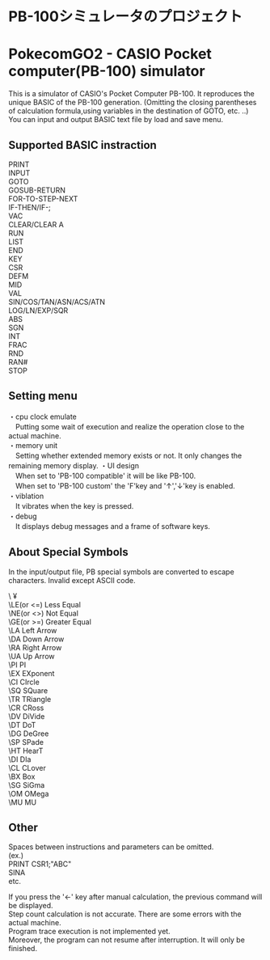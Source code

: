 # PB-100シミュレータのプロジェクト
# PokecomGO2 - CASIO Pocket computer(PB-100) simulator

This is a simulator of CASIO's Pocket Computer PB-100.
It reproduces the unique BASIC of the PB-100 generation.
(Omitting the closing parentheses of calculation formula,using variables in the destination of GOTO, etc. ..)
You can input and output BASIC text file by load and save menu.  

## Supported BASIC instraction
PRINT  
INPUT  
GOTO  
GOSUB-RETURN  
FOR-TO-STEP-NEXT  
IF-THEN/IF-;  
VAC  
CLEAR/CLEAR A  
RUN  
LIST  
END  
KEY  
CSR  
DEFM  
MID  
VAL  
SIN/COS/TAN/ASN/ACS/ATN  
LOG/LN/EXP/SQR  
ABS  
SGN  
INT  
FRAC  
RND  
RAN#  
STOP  

## Setting menu
・cpu clock emulate  
　Putting some wait of execution and realize the operation close to the actual machine.  
・memory unit  
　Setting whether extended memory exists or not. It only changes the remaining memory display.
・UI design  
　When set to 'PB-100 compatible' it will be like PB-100.  
　When set to 'PB-100 custom' the 'F'key and '↑','↓'key is enabled.  
・viblation  
　It vibrates when the key is pressed.  
・debug  
　It displays debug messages and a frame of software keys.  

## About Special Symbols
In the input/output file, PB special symbols are converted to escape characters.
Invalid except ASCII code.

\\  ¥  
\LE(or <=) Less Equal  
\NE(or <>) Not Equal  
\GE(or >=) Greater Equal  
\LA Left Arrow  
\DA Down Arrow  
\RA Right Arrow  
\UA Up Arrow  
\PI PI  
\EX EXponent  
\CI CIrcle  
\SQ SQuare  
\TR TRiangle  
\CR CRoss  
\DV DiVide  
\DT DoT  
\DG DeGree  
\SP SPade  
\HT HearT  
\DI DIa  
\CL CLover  
\BX Box  
\SG SiGma  
\OM OMega  
\MU MU  
 
## Other
Spaces between instructions and parameters can be omitted.  
(ex.)  
PRINT CSR1;"ABC"  
SINA  
etc.  

If you press the '←' key after manual calculation, the previous command will be displayed.  
Step count calculation is not accurate. There are some errors with the actual machine.  
Program trace execution is not implemented yet.  
Moreover, the program can not resume after interruption. It will only be finished.  
